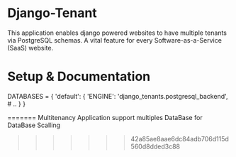 # Django-Tenant


This application enables django powered websites to have multiple tenants via PostgreSQL schemas. A vital feature for every Software-as-a-Service (SaaS) website.


# Setup & Documentation
DATABASES = {
    'default': {
        'ENGINE': 'django_tenants.postgresql_backend',
        # ..
    }
} 

=======
Multitenancy Application support multiples DataBase for DataBase Scalling 
>>>>>>> 42a85ae8aae6dc84adb706d115d560d8dded3c88

